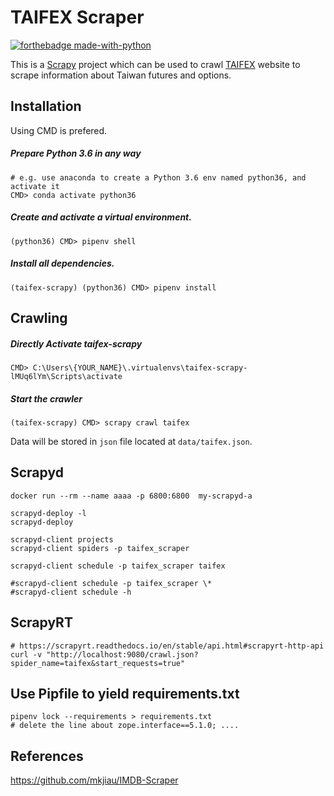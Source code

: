 # TAIFEX Scraper

[![forthebadge made-with-python](http://ForTheBadge.com/images/badges/made-with-python.svg)](https://www.python.org/)

This is a [Scrapy](https://github.com/scrapy/scrapy) project which can be used to crawl [TAIFEX](https://www.taifex.com.tw) website to scrape information about Taiwan futures and options. 


## Installation
Using CMD is prefered.

##### Prepare Python 3.6 in any way
```
# e.g. use anaconda to create a Python 3.6 env named python36, and activate it 
CMD> conda activate python36
```

##### Create and activate a virtual environment.
```
(python36) CMD> pipenv shell
```
##### Install all dependencies.
```
(taifex-scrapy) (python36) CMD> pipenv install
```


## Crawling

##### Directly Activate taifex-scrapy 
```
CMD> C:\Users\{YOUR_NAME}\.virtualenvs\taifex-scrapy-lMUq6lYm\Scripts\activate
```

##### Start the crawler
```
(taifex-scrapy) CMD> scrapy crawl taifex
```
Data will be stored in `json` file located at `data/taifex.json`.


## Scrapyd
```
docker run --rm --name aaaa -p 6800:6800  my-scrapyd-a

scrapyd-deploy -l
scrapyd-deploy

scrapyd-client projects
scrapyd-client spiders -p taifex_scraper

scrapyd-client schedule -p taifex_scraper taifex

#scrapyd-client schedule -p taifex_scraper \* 
#scrapyd-client schedule -h
```

## ScrapyRT
```
# https://scrapyrt.readthedocs.io/en/stable/api.html#scrapyrt-http-api
curl -v "http://localhost:9080/crawl.json?spider_name=taifex&start_requests=true"
```

## Use Pipfile to yield requirements.txt
```
pipenv lock --requirements > requirements.txt
# delete the line about zope.interface==5.1.0; ....
```

## References
https://github.com/mkjiau/IMDB-Scraper






